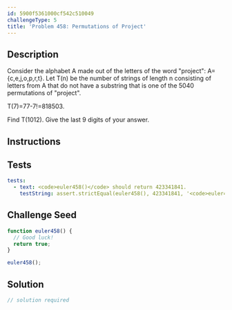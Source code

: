 ```yaml
---
id: 5900f5361000cf542c510049
challengeType: 5
title: 'Problem 458: Permutations of Project'
---
```


## Description
<section id='description'>
Consider the alphabet A made out of the letters of the word "project": A={c,e,j,o,p,r,t}.
Let T(n) be the number of strings of length n consisting of letters from A that do not have a substring that is one of the 5040 permutations of "project".

T(7)=77-7!=818503.


Find T(1012). Give the last 9 digits of your answer.
</section>

## Instructions
<section id='instructions'>

</section>

## Tests
<section id='tests'>

```yml
tests:
  - text: <code>euler458()</code> should return 423341841.
    testString: assert.strictEqual(euler458(), 423341841, '<code>euler458()</code> should return 423341841.');

```

</section>

## Challenge Seed
<section id='challengeSeed'>

<div id='js-seed'>

```js
function euler458() {
  // Good luck!
  return true;
}

euler458();
```

</div>



</section>

## Solution
<section id='solution'>

```js
// solution required
```
</section>
